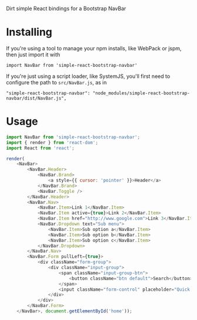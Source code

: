 Dirt simple React bindings for a Bootstrap NavBar

# Installing

If you're using a tool to manage your npm installs, like WebPack or jspm, then just import it with 

`import NavBar from 'simple-react-bootstrap-navbar'`

If you're just using a script loader, like SystemJS, you'll first need to configure the path to `src/NavBar.js`, as in 

`"simple-react-bootstrap-navbar": "node_modules/simple-react-bootstrap-navbar/dist/NavBar.js",`

# Usage

```javascript
import NavBar from 'simple-react-bootstrap-navbar';
import { render } from 'react-dom';
import React from 'react';

render(
    <NavBar>
        <NavBar.Header>
            <NavBar.Brand>
                <a style={{ cursor: 'pointer' }}>Header</a>
            </NavBar.Brand>
            <NavBar.Toggle />
        </NavBar.Header>
        <NavBar.Nav>
            <NavBar.Item>Link 1</NavBar.Item>
            <NavBar.Item active={true}>Link 2</NavBar.Item>
            <NavBar.Item href="http://www.google.com">Link 3</NavBar.Item>
            <NavBar.Dropdown text="Sub menu">
                <NavBar.Item>Sub option a</NavBar.Item>
                <NavBar.Item>Sub option b</NavBar.Item>
                <NavBar.Item>Sub option c</NavBar.Item>
            </NavBar.Dropdown>
        </NavBar.Nav>
        <NavBar.Form pullLeft={true}>
            <div className="form-group">
                <div className="input-group">
                    <span className="input-group-btn">
                        <button className="btn default">Search</button>
                    </span>
                    <input className="form-control" placeholder="Quick title search" />
                </div>
            </div>
        </NavBar.Form>
    </NavBar>, document.getElementById('home'));
```